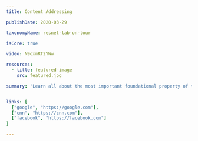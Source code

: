 ```yaml
---
title: Content Addressing

publishDate: 2020-03-29

taxonomyName: resnet-lab-on-tour

isCore: true

video: N9oxmRT2YWw

resources:
  - title: featured-image
    src: featured.jpg

summary: 'Learn all about the most important foundational property of the IPFS architecture: the IPFS Content Identifier, or CID. Stay here to understand how IPFS addresses files, how it transforms files into Merkle DAGs, as well as the anatomy of a CID!'


links: [
  ["google", "https://google.com"],
  ["cnn", "https://cnn.com"],
  ["facebook", "https://facebook.com"]
]

---
```


